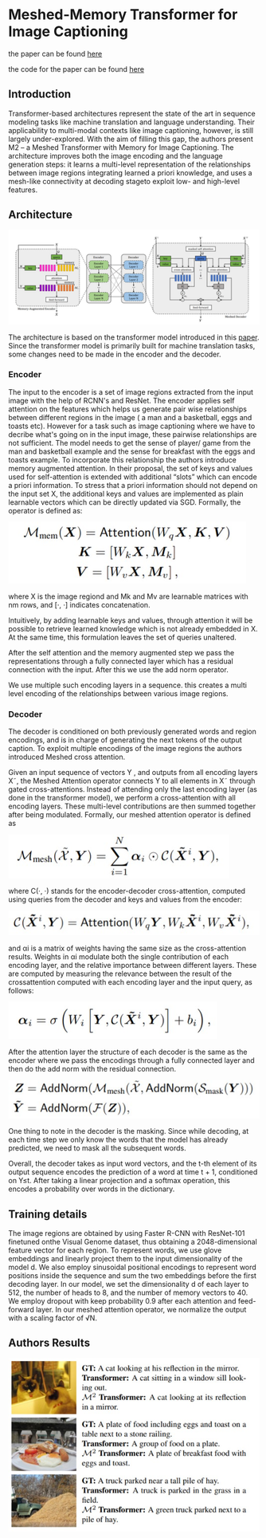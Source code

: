 # Meshed-Memory Transformer for Image Captioning

the paper can be found [here](https://arxiv.org/pdf/1912.08226v2.pdf)

the code for the paper can be found [here](https://github.com/aimagelab/meshed-memory-transformer)

## Introduction

Transformer-based architectures represent the state of the art in sequence modeling tasks like machine translation and language understanding. Their applicability to multi-modal contexts like image captioning, however, is still largely under-explored. With the aim of filling this gap, the authors present M2 – a Meshed Transformer with Memory for Image Captioning. The architecture improves both the image encoding and the language generation steps: it learns a multi-level representation of the relationships between image regions integrating learned a priori knowledge, and uses a mesh-like connectivity at decoding stageto exploit low- and high-level features.

## Architecture

![pic6](assets/pic6.jpg)

The architecture is based on the transformer model introduced in this [paper](https://arxiv.org/pdf/1706.03762.pdf). Since the transformer model is primarily built for machine translation tasks, some changes need to be made in the encoder and the decoder.

### Encoder 

The input to the encoder is a set of image regions extracted from the input image with the help of RCNN's and ResNet. The encoder applies self attention on the features which helps us generate pair wise relationships between different regions in the image ( a man and a basketball, eggs and toasts etc). However for a task such as image captioning where we have to decribe what's going on in the input image, these pairwise relationships are not sufficient. The model needs to get the sense of player/ game from the man and basketball example and the sense for breakfast with the eggs and toasts example. To incorporate this relationship the authors introduce memory augmented attention. In their proposal, the set of keys and values used for self-attention is extended with additional “slots” which can encode a priori information. To stress that a priori information should not depend on the input set X, the additional keys and values are implemented as plain learnable vectors which can be directly updated via SGD. Formally, the operator is defined as:

![pic1](assets/pic1.jpg)  

where X is the image regiond and Mk and Mv are learnable matrices with nm rows, and [·, ·] indicates concatenation.

Intuitively, by adding learnable keys and values, through attention it will be possible to retrieve learned knowledge which is not already embedded in X. At the same time, this formulation leaves the set of queries unaltered.

After the self attention and the memory augmented step we pass the representations through a fully connected layer which has a residual connection with the input. After this we use the add norm operator.

We use multiple such encoding layers in a sequence. this creates a multi level encoding of the relationships between various image regions. 

### Decoder 

The decoder is conditioned on both previously generated words and region encodings, and is in charge of generating the next tokens of the output caption. To exploit multiple encodings of the image regions the authors introduced Meshed cross attention.  

Given an input sequence of vectors Y , and outputs from all encoding layers X˜, the Meshed Attention operator connects Y to all elements in X˜ through gated cross-attentions. Instead of attending only the last encoding layer (as done in the transformer model), we perform a cross-attention with all encoding
layers. These multi-level contributions are then summed together after being modulated. Formally, our meshed attention operator is defined as

![pic2](assets/pic2.jpg)   

where C(·, ·) stands for the encoder-decoder cross-attention, computed using queries from the decoder and keys and values from the encoder:

![pic3](assets/pic3.jpg)

and αi is a matrix of weights having the same size as the cross-attention results. Weights in αi modulate both the single contribution of each encoding layer, and the relative importance between different layers. These are computed by measuring the relevance between the result of the crossattention computed with each encoding layer and the input query, as follows:

![pic4](assets/pic4.jpg)

After the attention layer the structure of each decoder is the same as the encoder where we pass the encodings through a fully connected layer and then do the add norm with the residual connection.

![pic5](assets/pic5.jpg)

One thing to note in the decoder is the masking. Since while decoding, at each time step we only know the words that the model has already predicted, we need to mask all the subsequent words.

Overall, the decoder takes as input word vectors, and the t-th element of its output sequence encodes the prediction of a word at time t + 1, conditioned on Y≤t. After taking a linear projection and a softmax operation, this encodes a probability over words in the dictionary.

## Training details

The image regions are obtained by using Faster R-CNN with ResNet-101 finetuned onthe Visual Genome dataset, thus obtaining a 2048-dimensional feature vector for each region. To represent words, we use glove embeddings and linearly project them to the input dimensionality of the model d. We also employ sinusoidal positional encodings to represent word positions inside the sequence and sum the two embeddings before the first decoding layer. In our model, we set the dimensionality d of each layer to
512, the number of heads to 8, and the number of memory vectors to 40. We employ dropout with keep probability 0.9 after each attention and feed-forward layer. In our meshed attention operator, we normalize the output with a scaling factor of √N.

## Authors Results

![pic7](assets/pic7.jpg)
